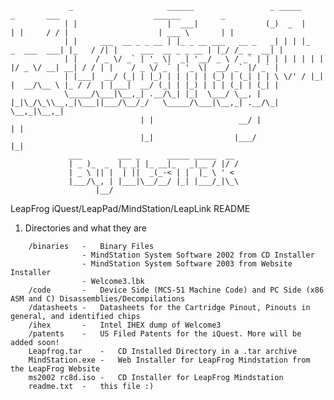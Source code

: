 				 _                     ______                 _ _____                 _       ___                     ______         _ 
				| |                    |  ___|               (_)  _  |               | |     / / |                    | ___ \       | |
				| |     ___  __ _ _ __ | |_ _ __ ___   __ _   _| | | |_   _  ___  ___| |_   / /| |     ___  __ _ _ __ | |_/ /_ _  __| |
				| |    / _ \/ _` | '_ \|  _| '__/ _ \ / _` | | | | | | | | |/ _ \/ __| __| / / | |    / _ \/ _` | '_ \|  __/ _` |/ _` |
				| |___|  __/ (_| | |_) | | | | | (_) | (_| | | \ \/' / |_| |  __/\__ \ |_ / /  | |___|  __/ (_| | |_) | | | (_| | (_| |
				\_____/\___|\__,_| .__/\_| |_|  \___/ \__, | |_|\_/\_\\__,_|\___||___/\__/_/   \_____/\___|\__,_| .__/\_|  \__,_|\__,_|
				                 | |                   __/ |                                                    | |                    
				                 |_|                  |___/                                                     |_|     
				 ___        ___ _      _____ _____  __
				 | _ )_  _  |_ _| |_ __|_   _|__ / |/ /
 				 | _ \ || |  | ||  _(_-< | |  |_ \ ' < 
 				 |___/\_, | |___|\__/__/ |_| |___/_|\_\
 				       |__/                                            


LeapFrog iQuest/LeapPad/MindStation/LeapLink README


1. Directories and what they are
```
	/binaries	-	Binary Files
				- MindStation System Software 2002 from CD Installer
				- MindStation System Software 2003 from Website Installer
				- Welcome3.lbk
	/code		-	Device Side (MCS-51 Machine Code) and PC Side (x86 ASM and C) Disassemblies/Decompilations
	/datasheets	-	Datasheets for the Cartridge Pinout, Pinouts in general, and identified chips
	/ihex		-	Intel IHEX dump of Welcome3
	/patents	-	US Filed Patents for the iQuest. More will be added soon!
	Leapfrog.tar	-	CD Installed Directory in a .tar archive
	MindStation.exe	-	Web Installer for LeapFrog Mindstation from the LeapFrog Website
	ms2002 rc8d.iso	-	CD Installer for LeapFrog Mindstation	
	readme.txt	-	this file :)
```

